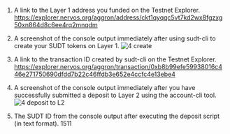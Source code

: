 
1. A link to the Layer 1 address you funded on the Testnet Explorer.
https://explorer.nervos.org/aggron/address/ckt1qyqqc5vt7kd2wx8fgzxg50xn864d8c6ee4rq2mnqdm

2. A screenshot of the console output immediately after using sudt-cli to create your SUDT tokens on Layer 1.
![4 create](https://user-images.githubusercontent.com/86808579/128903826-648ad682-86d4-4dcb-b577-652e0c2f7c91.PNG)

3. A link to the transaction ID created by sudt-cli on the Testnet Explorer.
https://explorer.nervos.org/aggron/transaction/0xb8b99efe59938016c446e271750690dfdd7b22c46ffdb3e652e4ccfc4e13ebe4

4. A screenshot of the console output immediately after you have successfully submitted a deposit to Layer 2 using the account-cli tool.
![4 deposit to L2](https://user-images.githubusercontent.com/86808579/128903847-aa55dd56-ef37-4428-805d-0faab3b5694d.PNG)

5. The SUDT ID from the console output after executing the deposit script (in text format).
1511
